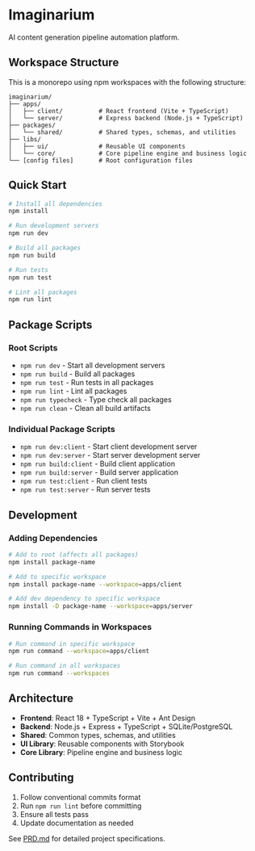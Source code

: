 # Imaginarium

AI content generation pipeline automation platform.

## Workspace Structure

This is a monorepo using npm workspaces with the following structure:

```
imaginarium/
├── apps/
│   ├── client/          # React frontend (Vite + TypeScript)
│   └── server/          # Express backend (Node.js + TypeScript)
├── packages/
│   └── shared/          # Shared types, schemas, and utilities
├── libs/
│   ├── ui/              # Reusable UI components
│   └── core/            # Core pipeline engine and business logic
└── [config files]       # Root configuration files
```

## Quick Start

```bash
# Install all dependencies
npm install

# Run development servers
npm run dev

# Build all packages
npm run build

# Run tests
npm run test

# Lint all packages
npm run lint
```

## Package Scripts

### Root Scripts

- `npm run dev` - Start all development servers
- `npm run build` - Build all packages
- `npm run test` - Run tests in all packages
- `npm run lint` - Lint all packages
- `npm run typecheck` - Type check all packages
- `npm run clean` - Clean all build artifacts

### Individual Package Scripts

- `npm run dev:client` - Start client development server
- `npm run dev:server` - Start server development server
- `npm run build:client` - Build client application
- `npm run build:server` - Build server application
- `npm run test:client` - Run client tests
- `npm run test:server` - Run server tests

## Development

### Adding Dependencies

```bash
# Add to root (affects all packages)
npm install package-name

# Add to specific workspace
npm install package-name --workspace=apps/client

# Add dev dependency to specific workspace
npm install -D package-name --workspace=apps/server
```

### Running Commands in Workspaces

```bash
# Run command in specific workspace
npm run command --workspace=apps/client

# Run command in all workspaces
npm run command --workspaces
```

## Architecture

- **Frontend**: React 18 + TypeScript + Vite + Ant Design
- **Backend**: Node.js + Express + TypeScript + SQLite/PostgreSQL
- **Shared**: Common types, schemas, and utilities
- **UI Library**: Reusable components with Storybook
- **Core Library**: Pipeline engine and business logic

## Contributing

1. Follow conventional commits format
2. Run `npm run lint` before committing
3. Ensure all tests pass
4. Update documentation as needed

See [PRD.md](./PRD.md) for detailed project specifications.
